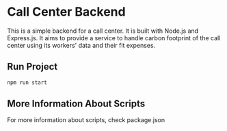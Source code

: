 # Call Center Backend

This is a simple backend for a call center. It is built with Node.js and Express.js. It aims to provide a service to handle carbon footprint of the call center using its workers' data and their fit expenses.

## Run Project

```bash
npm run start
```

## More Information About Scripts

For more information about scripts, check package.json

